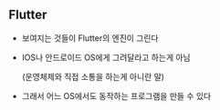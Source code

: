 ## Flutter

- 보여지는 것들이 Flutter의 엔진이 그린다

- IOS나 안드로이드 OS에게 그려달라고 하는게 아님

  (운영체제와 직접 소통을 하는게 아니란 말)

- 그래서 어느 OS에서도 동작하는 프로그램을 만들 수 있다
